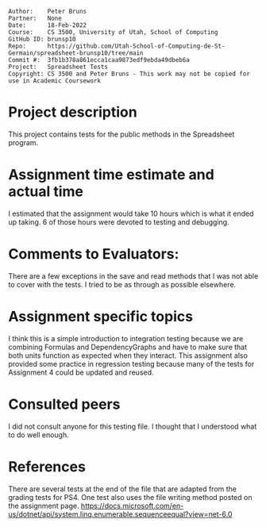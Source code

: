 ﻿```
Author:    Peter Bruns
Partner:   None
Date:      18-Feb-2022
Course:    CS 3500, University of Utah, School of Computing
GitHub ID: brunsp10
Repo:      https://github.com/Utah-School-of-Computing-de-St-Germain/spreadsheet-brunsp10/tree/main
Commit #:  3fb1b378a861ecca1caa9873edf9ebda49dbeb6a
Project:   Spreadsheet Tests
Copyright: CS 3500 and Peter Bruns - This work may not be copied for use in Academic Coursework
```
# Project description
This project contains tests for the public methods in the Spreadsheet program.

# Assignment time estimate and actual time
I estimated that the assignment would take 10 hours which is what it ended up taking. 6 of those hours were devoted to testing and debugging.

# Comments to Evaluators:
There are a few exceptions in the save and read methods that I was not able to cover with the tests. I tried to be as through as possible elsewhere. 

# Assignment specific topics
I think this is a simple introduction to integration testing because we are combining Formulas and DependencyGraphs and have to make sure that both units function as expected when they interact. This assignment also provided some practice in regression testing because many of the tests for Assignment 4 could be updated and reused.

# Consulted peers
I did not consult anyone for this testing file. I thought that I understood what to do well enough.

# References
There are several tests at the end of the file that are adapted from the grading tests for PS4. One test also uses the file writing method posted on the assignment page.
https://docs.microsoft.com/en-us/dotnet/api/system.linq.enumerable.sequenceequal?view=net-6.0